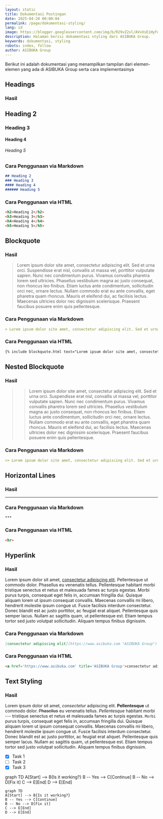 ```yaml
---
layout: static
title: Dokumentasi Postingan
date: 2025-04-20 00:00:04
permalink: /page/dokumentasi-styling/
lang: id
image: https://blogger.googleusercontent.com/img/b/R29vZ2xl/AVvXsEiHyFdRh78rNr1M1aZ3E5XyzuvrN4Kc-TQvm9MOZ1tmtTIv1buOQ6oCW1NCx8nKadpuA-I4w51xZp2o6ySa5XBhyphenhyphenNpDfhUXFK4KHHMKwdiWgwC8PejoHJL9fyyJlt3GXD6TCIRzGlJfRp8J8kVz1SkExEPaPseB_lwcffUuow9ptm6JOY8UD2p9xwySXPo/s0-rw/kebijakan-privasi.png
description: Halaman berisi dokumentasi styling dari ASIBUKA Group.
keywords: dokumentasi, styling
robots: index, follow
author: ASIBUKA Group
---
```

Berikut ini adalah dokumentasi yang menampilkan tampilan dari elemen-elemen yang ada di ASIBUKA Group serta cara implementasinya
<h2 class='main-heading'>Headings</h2>

### Hasil

## Heading 2
### Heading 3
#### Heading 4
###### Heading 5

### Cara Penggunaan via Markdown

```markdown
## Heading 2
### Heading 3
#### Heading 4
###### Heading 5
```

### Cara Penggunaan via HTML

```html
<h2>Heading 2</h2>
<h3>Heading 3</h3>
<h4>Heading 4</h4>
<h5>Heading 5</h5>
```

<h2 class='main-heading'>Blockquote</h2>

### Hasil

> Lorem ipsum dolor site amet, consectetur adipiscing elit. Sed et urna orci. Suspendisse erat nisl, convallis ut massa vel, porttitor vulputate sapien. Nunc nec condimentum purus. Vivamus convallis pharetra lorem sed ultricies. Phasellus vestibulum magna ac justo consequat, non rhoncus leo finibus. Etiam luctus ante condimentum, sollicitudin orci nec, ornare lectus. Nullam commodo erat eu ante convallis, eget pharetra quam rhoncus. Mauris et eleifend dui, ac facilisis lectus. Maecenas ultricies dolor nec dignissim scelerisque. Praesent faucibus posuere enim quis pellentesque.

### Cara Penggunaan via Markdown

```markdown
> Lorem ipsum dolor site amet, consectetur adipiscing elit. Sed et urna orci. Suspendisse erat nisl, convallis ut massa vel, porttitor vulputate sapien. Nunc nec condimentum purus. Vivamus convallis pharetra lorem sed ultricies. Phasellus vestibulum magna ac justo consequat, non rhoncus leo finibus. Etiam luctus ante condimentum, sollicitudin orci nec, ornare lectus. Nullam commodo erat eu ante convallis, eget pharetra quam rhoncus. Mauris et eleifend dui, ac facilisis lectus. Maecenas ultricies dolor nec dignissim scelerisque. Praesent faucibus posuere enim quis pellentesque.
```

### Cara Penggunaan via HTML

```html
{% include blockquote.html text="Lorem ipsum dolor site amet, consectetur adipiscing elit. Sed et urna orci. Suspendisse erat nisl, convallis ut massa vel, porttitor vulputate sapien. Nunc nec condimentum purus. Vivamus convallis pharetra lorem sed ultricies. Phasellus vestibulum magna ac justo consequat, non rhoncus leo finibus. Etiam luctus ante condimentum, sollicitudin orci nec, ornare lectus. Nullam commodo erat eu ante convallis, eget pharetra quam rhoncus. Mauris et eleifend dui, ac facilisis lectus. Maecenas ultricies dolor nec dignissim scelerisque. Praesent faucibus posuere enim quis pellentesque." %}
```

<h2 class='main-heading'>Nested Blockquote</h2>

### Hasil

>> Lorem ipsum dolor site amet, consectetur adipiscing elit. Sed et urna orci. Suspendisse erat nisl, convallis ut massa vel, porttitor vulputate sapien. Nunc nec condimentum purus. Vivamus convallis pharetra lorem sed ultricies. Phasellus vestibulum magna ac justo consequat, non rhoncus leo finibus. Etiam luctus ante condimentum, sollicitudin orci nec, ornare lectus. Nullam commodo erat eu ante convallis, eget pharetra quam rhoncus. Mauris et eleifend dui, ac facilisis lectus. Maecenas ultricies dolor nec dignissim scelerisque. Praesent faucibus posuere enim quis pellentesque. 

### Cara Penggunaan via Markdown

```markdown
>> Lorem ipsum dolor site amet, consectetur adipiscing elit. Sed et urna orci. Suspendisse erat nisl, convallis ut massa vel, porttitor vulputate sapien. Nunc nec condimentum purus. Vivamus convallis pharetra lorem sed ultricies. Phasellus vestibulum magna ac justo consequat, non rhoncus leo finibus. Etiam luctus ante condimentum, sollicitudin orci nec, ornare lectus. Nullam commodo erat eu ante convallis, eget pharetra quam rhoncus. Mauris et eleifend dui, ac facilisis lectus. Maecenas ultricies dolor nec dignissim scelerisque. Praesent faucibus posuere enim quis pellentesque.
```

<h2 class='main-heading'>Horizontal Lines</h2>

### Hasil

***

### Cara Penggunaan via Markdown

```markdown
***
```

### Cara Penggunaan via HTML

```html
<hr>
```
<h2 class='main-heading'>Hyperlink</h2>

### Hasil

Lorem ipsum dolor sit amet, [consectetur adipiscing elit](https://www.asibuka.com "ASIBUKA Group"). Pellentesque ut commodo dolor. Phasellus eu venenatis tellus. Pellentesque habitant morbi tristique senectus et netus et malesuada fames ac turpis egestas. Morbi purus turpis, consequat eget felis in, accumsan fringilla dui. Quisque aliquam lorem ut ipsum consequat convallis. Maecenas convallis mi libero, hendrerit molestie ipsum congue ut. Fusce facilisis interdum consectetur. Donec blandit est ac justo porttitor, ac feugiat erat aliquet. Pellentesque quis semper lacus. Nullam ac sagittis quam, ut pellentesque est. Etiam tempus tortor sed justo volutpat sollicitudin. Aliquam tempus finibus dignissim.

### Cara Penggunaan via Markdown

```markdown
[consectetur adipiscing elit](https://www.asibuka.com "ASIBUKA Group")
```

### Cara Penggunaan via HTML
```html
<a href='https://www.asibuka.com' title='ASIBUKA Group'>consectetur adipiscing elit</a>
```

<h2 class='main-heading'>Text Styling</h2>

### Hasil

Lorem ipsum dolor sit amet, *consectetur* adipiscing elit. **Pellentesque** ut commodo dolor. ~~Phasellus~~ eu venenatis tellus. _Pellentesque_ habitant morbi --- tristique senectus et netus et malesuada fames ac turpis egestas. `Morbi` purus turpis, consequat eget felis in, accumsan fringilla dui. Quisque aliquam lorem ut ipsum consequat convallis. Maecenas convallis mi libero, hendrerit molestie ipsum congue ut. Fusce facilisis interdum consectetur. Donec blandit est ac justo porttitor, ac feugiat erat aliquet. Pellentesque quis semper lacus. Nullam ac sagittis quam, ut pellentesque est. Etiam tempus tortor sed justo volutpat sollicitudin. Aliquam tempus finibus dignissim.

- [x] Task 1
- [ ] Task 2
- [x] Task 3

graph TD
A[Start] --> B{Is it working?}
B -- Yes --> C[Continue]
B -- No --> D[Fix it]
C --> E[End]
D --> E[End]

```mermaid
graph TD
A[Start] --> B{Is it working?}
B -- Yes --> C[Continue]
B -- No --> D[Fix it]
C --> E[End]
D --> E[End]
```